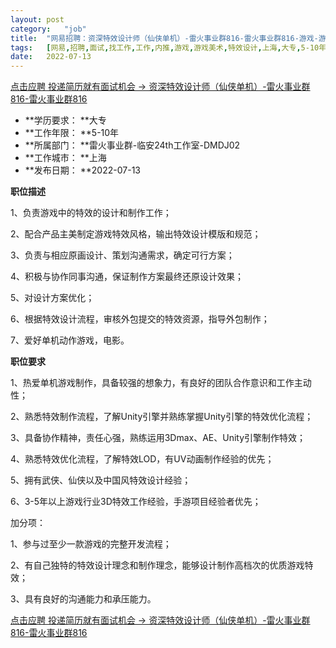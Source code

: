 ```yaml
---
layout:	post
category:	"job"
title:	"网易招聘：资深特效设计师（仙侠单机）-雷火事业群816-雷火事业群816-游戏-游戏美术-特效设计-上海大专5-10年"
tags:	[网易,招聘,面试,找工作,工作,内推,游戏,游戏美术,特效设计,上海,大专,5-10年]
date:	2022-07-13
---
```


[点击应聘 投递简历就有面试机会 ->  资深特效设计师（仙侠单机）-雷火事业群816-雷火事业群816](http://mobile.bole.netease.com/bole/boleDetail?id=32689&employeeId=346f03c3cda5f04c&key=all)



- **学历要求： **大专
- **工作年限： **5-10年
- **所属部门： **雷火事业群-临安24th工作室-DMDJ02
- **工作城市： **上海
- **发布日期： **2022-07-13



**职位描述**

1、负责游戏中的特效的设计和制作工作；

2、配合产品主美制定游戏特效风格，输出特效设计模版和规范；

3、负责与相应原画设计、策划沟通需求，确定可行方案；

4、积极与协作同事沟通，保证制作方案最终还原设计效果；

5、对设计方案优化；

6、根据特效设计流程，审核外包提交的特效资源，指导外包制作；

7、爱好单机动作游戏，电影。



**职位要求**

1、热爱单机游戏制作，具备较强的想象力，有良好的团队合作意识和工作主动性；

2、熟悉特效制作流程，了解Unity引擎并熟练掌握Unity引擎的特效优化流程；

3、具备协作精神，责任心强，熟练运用3Dmax、AE、Unity引擎制作特效；

4、熟悉特效优化流程，了解特效LOD，有UV动画制作经验的优先；

5、拥有武侠、仙侠以及中国风特效设计经验；

6、3-5年以上游戏行业3D特效工作经验，手游项目经验者优先；



加分项：

1、参与过至少一款游戏的完整开发流程；

2、有自己独特的特效设计理念和制作理念，能够设计制作高档次的优质游戏特效；

3、具有良好的沟通能力和承压能力。



[点击应聘 投递简历就有面试机会 ->  资深特效设计师（仙侠单机）-雷火事业群816-雷火事业群816](http://mobile.bole.netease.com/bole/boleDetail?id=32689&employeeId=346f03c3cda5f04c&key=all)